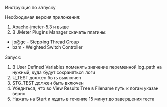 Инструкция по запуску

Необходимая версия приложения:
1) Apache-jmeter-5.3 и выше
2) В JMeter Plugins Manager скачать плагины:
- jp@gc - Stepping Thread Group
- bzm - Weighted Switch Controller

Запуск:
1) В User Defined Variables поменять значение переменной log_path на нужный, куда будут сохраняться логи
2) U_TEST должен быть выключен
3) STG_TEST должен быть включен
4) Убедиться, что во View Results Tree в Filename путь к логам указан верно
5) Нажать на Start и ждать в течение 15 минут до завершения теста
